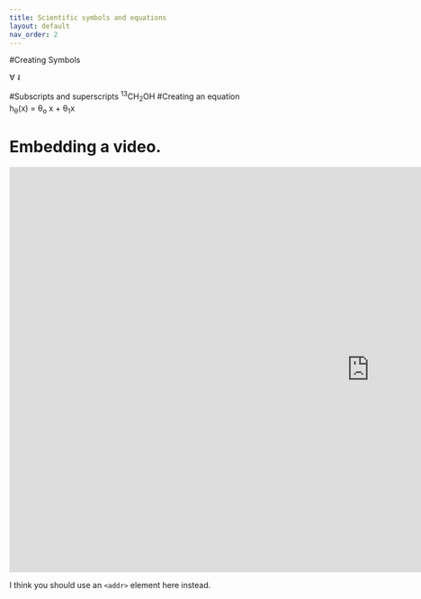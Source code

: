 ```yaml
---
title: Scientific symbols and equations
layout: default
nav_order: 2
---
```


#Creating Symbols

&#8704;
&#744;

#Subscripts and superscripts
<sup>13</sup>CH<sub>2</sub>OH
#Creating an equation  
h<sub>&theta;</sub>(x) = &theta;<sub>o</sub> x + &theta;<sub>1</sub>x
# Embedding a video.
<iframe width="1280" height="720" src="https://www.youtube.com/embed/9N7oSJiKwiQ" frameborder="0" allow="accelerometer; autoplay; clipboard-write; encrypted-media; gyroscope; picture-in-picture" allowfullscreen></iframe>

I think you should use an
`<addr>` element here instead.
